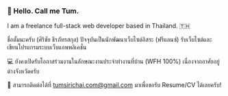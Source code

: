 ### 👋 Hello. Call me Tum.
I am a freelance full-stack web developer based in Thailand. 🇹🇭

ชื่อตั้มนะครับ (ศิริชัย ธีรภัทรสกุล) ปัจจุบันเป็นนักพัฒนาเว็บไซต์อิสระ (ฟรีแลนซ์) รับเว็บไซต์และเขียนโปรแกรมระบบเว็บแอพพลิเคชั่น

💻 ยังคงเปิดรับโอกาสร่วมงานในลักษณะงานประจำทำงานที่บ้าน (WFH 100%) เนื่องจากอาศัยอยู่ต่างจังหวัดครับ

📩 สามารถติดต่อได้ที่ tumsirichai.com@gmail.com มาเพื่อขอรับ Resume/CV ได้เลยครับ!

<!-- ### Hi there 👋 -->

<!-- [![Top Langs](https://github-readme-stats.vercel.app/api/top-langs/?username=tatump&layout=compact)](https://github.com/tatump/github-readme-stats) -->

<!--
**tatump/tatump** is a ✨ _special_ ✨ repository because its `README.md` (this file) appears on your GitHub profile.

Here are some ideas to get you started:

- 🔭 I’m currently working on ...
- 🌱 I’m currently learning ...
- 👯 I’m looking to collaborate on ...
- 🤔 I’m looking for help with ...
- 💬 Ask me about ...
- 📫 How to reach me: ...
- 😄 Pronouns: ...
- ⚡ Fun fact: ...
-->

<!-- ref 
- https://github.com/abhisheknaiidu/awesome-github-profile-readme
- https://zzetao.github.io/awesome-github-profile/
-->
